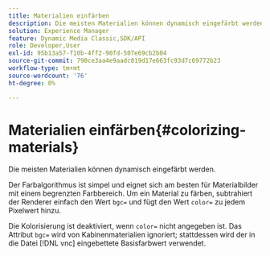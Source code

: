 ```yaml
---
title: Materialien einfärben
description: Die meisten Materialien können dynamisch eingefärbt werden.
solution: Experience Manager
feature: Dynamic Media Classic,SDK/API
role: Developer,User
exl-id: 95b13a57-f10b-4ff2-90fd-507e69cb2b04
source-git-commit: 790ce3aa4e9aadc019d17e663fc93d7c69772b23
workflow-type: tm+mt
source-wordcount: '76'
ht-degree: 0%

---
```


# Materialien einfärben{#colorizing-materials}

Die meisten Materialien können dynamisch eingefärbt werden.

Der Farbalgorithmus ist simpel und eignet sich am besten für Materialbilder mit einem begrenzten Farbbereich. Um ein Material zu färben, subtrahiert der Renderer einfach den Wert `bgc=` und fügt den Wert `color=` zu jedem Pixelwert hinzu.

Die Kolorisierung ist deaktiviert, wenn `color=` nicht angegeben ist. Das Attribut `bgc=` wird von Kabinenmaterialien ignoriert; stattdessen wird der in die Datei [!DNL vnc] eingebettete Basisfarbwert verwendet.
